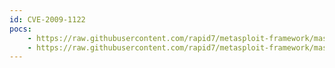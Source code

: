 ```yaml
---
id: CVE-2009-1122
pocs:
    - https://raw.githubusercontent.com/rapid7/metasploit-framework/master/modules/auxiliary/scanner/http/dir_webdav_unicode_bypass.rb
    - https://raw.githubusercontent.com/rapid7/metasploit-framework/master/modules/auxiliary/scanner/http/ms09_020_webdav_unicode_bypass.rb
---
```

